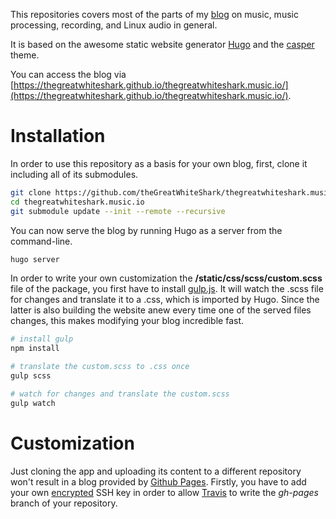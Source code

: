 This repositories covers most of the parts of my
[blog](https://thegreatwhiteshark.github.io/) on music, music
processing, recording, and Linux audio in general.

It is based on the awesome static website generator
[Hugo](https://gohugo.io/) and the
[casper](https://github.com/vjeantet/hugo-theme-casper) theme.

You can access the blog via
[https://thegreatwhiteshark.github.io/thegreatwhiteshark.music.io/](https://thegreatwhiteshark.github.io/thegreatwhiteshark.music.io/).

# Installation

In order to use this repository as a basis for your own blog, first,
clone it including all of its submodules.

``` bash
git clone https://github.com/theGreatWhiteShark/thegreatwhiteshark.music.io.git
cd thegreatwhiteshark.music.io
git submodule update --init --remote --recursive
```

You can now serve the blog by running Hugo as a server from the
command-line.

``` bash
hugo server
```

In order to write your own customization the
**/static/css/scss/custom.scss** file of the package, you first have
to install [gulp.js](https://gulpjs.com/). It will watch the .scss
file for changes and translate it to a .css, which is imported by
Hugo. Since the latter is also building the website anew every time
one of the served files changes, this makes modifying your blog
incredible fast.

``` bash
# install gulp
npm install

# translate the custom.scss to .css once
gulp scss

# watch for changes and translate the custom.scss
gulp watch
```

# Customization

Just cloning the app and uploading its content to a different
repository won't result in a blog provided by [Github
Pages](https://pages.github.com/). Firstly, you have to add your own
[encrypted](http://rcoedo.com/post/hugo-static-site-generator/) SSH
key in order to allow [Travis](https://travis-ci.org/) to write the
*gh-pages* branch of your repository. 
